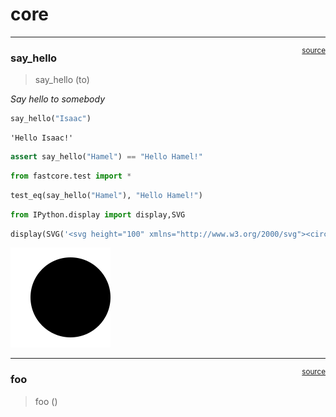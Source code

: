 # core


<!-- WARNING: THIS FILE WAS AUTOGENERATED! DO NOT EDIT! -->

------------------------------------------------------------------------

<a
href="https://github.com/rdned/nbdev-hello-world/blob/main/nb_HW/core.py#L9"
target="_blank" style="float:right; font-size:smaller">source</a>

### say_hello

>  say_hello (to)

*Say hello to somebody*

``` python
say_hello("Isaac")
```

    'Hello Isaac!'

``` python
assert say_hello("Hamel") == "Hello Hamel!"
```

``` python
from fastcore.test import *
```

``` python
test_eq(say_hello("Hamel"), "Hello Hamel!")
```

``` python
from IPython.display import display,SVG
```

``` python
display(SVG('<svg height="100" xmlns="http://www.w3.org/2000/svg"><circle cx="50" cy="50" r="40"/></svg>'))
```

![](00_core_files/figure-commonmark/cell-8-output-1.svg)

------------------------------------------------------------------------

<a
href="https://github.com/rdned/nbdev-hello-world/blob/main/nb_HW/core.py#L14"
target="_blank" style="float:right; font-size:smaller">source</a>

### foo

>  foo ()
